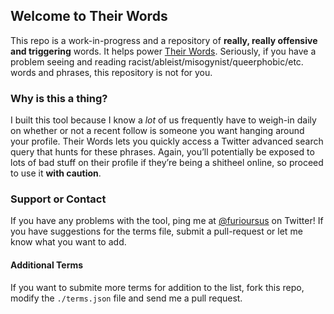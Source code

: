 ## Welcome to Their Words

This repo is a work-in-progress and a repository of **really, really offensive and triggering** words. It helps power [Their Words](https://theirwords.glitch.me). Seriously, if you have a problem seeing and reading racist/ableist/misogynist/queerphobic/etc. words and phrases, this repository is not for you.

### Why is this a thing?

I built this tool because I know a *lot* of us frequently have to weigh-in daily on whether or not a recent follow is someone you want hanging around your profile. Their Words lets you quickly access a Twitter advanced search query that hunts for these phrases. Again, you’ll potentially be exposed to lots of bad stuff on their profile if they’re being a shitheel online, so proceed to use it **with caution**.


### Support or Contact

If you have any problems with the tool, ping me at [@furioursus](https://www.twitter.com/furioursus) on Twitter! If you have suggestions for the terms file, submit a pull-request or let me know what you want to add.

#### Additional Terms

If you want to submite more terms for addition to the list, fork this repo, modify the `./terms.json` file and send me a pull request.
